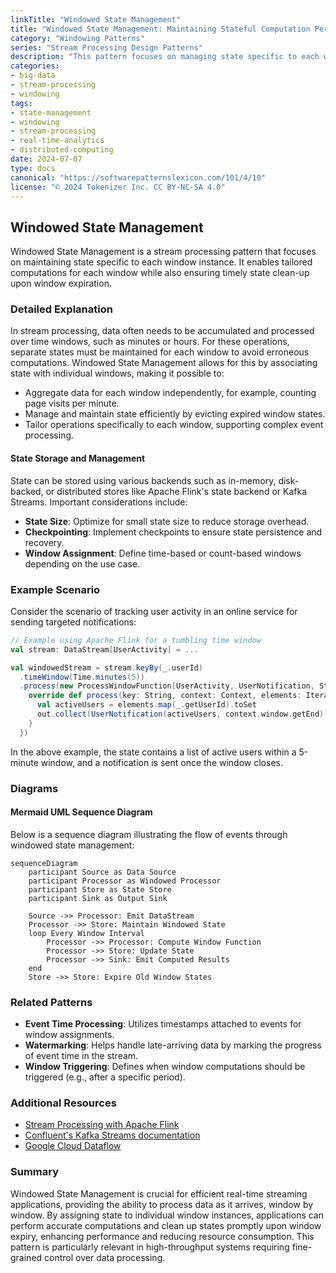 ```yaml
---
linkTitle: "Windowed State Management"
title: "Windowed State Management: Maintaining Stateful Computation Per Window"
category: "Windowing Patterns"
series: "Stream Processing Design Patterns"
description: "This pattern focuses on managing state specific to each window instance, enabling window-level computations and efficient state clean-up in stream processing applications."
categories:
- big-data
- stream-processing
- windowing
tags:
- state-management
- windowing
- stream-processing
- real-time-analytics
- distributed-computing
date: 2024-07-07
type: docs
canonical: "https://softwarepatternslexicon.com/101/4/10"
license: "© 2024 Tokenizer Inc. CC BY-NC-SA 4.0"
---
```


## Windowed State Management

Windowed State Management is a stream processing pattern that focuses on maintaining state specific to each window instance. It enables tailored computations for each window while also ensuring timely state clean-up upon window expiration. 

### Detailed Explanation

In stream processing, data often needs to be accumulated and processed over time windows, such as minutes or hours. For these operations, separate states must be maintained for each window to avoid erroneous computations. Windowed State Management allows for this by associating state with individual windows, making it possible to:

- Aggregate data for each window independently, for example, counting page visits per minute.
- Manage and maintain state efficiently by evicting expired window states.
- Tailor operations specifically to each window, supporting complex event processing.

#### State Storage and Management

State can be stored using various backends such as in-memory, disk-backed, or distributed stores like Apache Flink's state backend or Kafka Streams. Important considerations include:

- **State Size**: Optimize for small state size to reduce storage overhead.
- **Checkpointing**: Implement checkpoints to ensure state persistence and recovery.
- **Window Assignment**: Define time-based or count-based windows depending on the use case.

### Example Scenario

Consider the scenario of tracking user activity in an online service for sending targeted notifications:

```scala
// Example using Apache Flink for a tumbling time window
val stream: DataStream[UserActivity] = ...

val windowedStream = stream.keyBy(_.userId)
  .timeWindow(Time.minutes(5))
  .process(new ProcessWindowFunction[UserActivity, UserNotification, String, TimeWindow] {
    override def process(key: String, context: Context, elements: Iterable[UserActivity], out: Collector[UserNotification]): Unit = {
      val activeUsers = elements.map(_.getUserId).toSet
      out.collect(UserNotification(activeUsers, context.window.getEnd))
    }
  })
```

In the above example, the state contains a list of active users within a 5-minute window, and a notification is sent once the window closes.

### Diagrams

#### Mermaid UML Sequence Diagram

Below is a sequence diagram illustrating the flow of events through windowed state management:

```mermaid
sequenceDiagram
    participant Source as Data Source
    participant Processor as Windowed Processor
    participant Store as State Store
    participant Sink as Output Sink

    Source ->> Processor: Emit DataStream
    Processor ->> Store: Maintain Windowed State
    loop Every Window Interval
        Processor ->> Processor: Compute Window Function
        Processor ->> Store: Update State
        Processor ->> Sink: Emit Computed Results
    end
    Store ->> Store: Expire Old Window States
```

### Related Patterns

- **Event Time Processing**: Utilizes timestamps attached to events for window assignments.
- **Watermarking**: Helps handle late-arriving data by marking the progress of event time in the stream.
- **Window Triggering**: Defines when window computations should be triggered (e.g., after a specific period).

### Additional Resources

- [Stream Processing with Apache Flink](https://flink.apache.org/)
- [Confluent's Kafka Streams documentation](https://docs.confluent.io/)
- [Google Cloud Dataflow](https://cloud.google.com/dataflow/)

### Summary

Windowed State Management is crucial for efficient real-time streaming applications, providing the ability to process data as it arrives, window by window. By assigning state to individual window instances, applications can perform accurate computations and clean up states promptly upon window expiry, enhancing performance and reducing resource consumption. This pattern is particularly relevant in high-throughput systems requiring fine-grained control over data processing.
